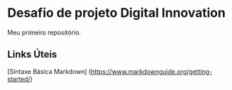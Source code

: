 # Desafio de projeto Digital Innovation
Meu primeiro repositório.

## Links Úteis
[Síntaxe Básica Markdown] (https://www.markdownguide.org/getting-started/) 

